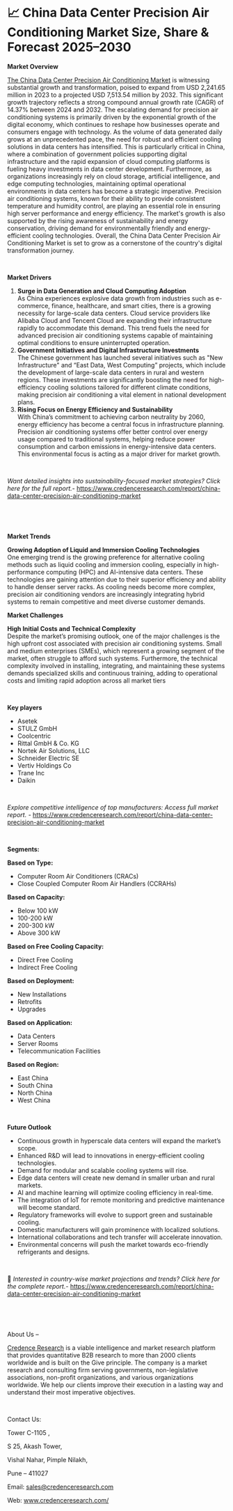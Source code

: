 # 📈 China Data Center Precision Air Conditioning Market Size, Share & Forecast 2025–2030


<p><strong>Market Overview</strong></p>
<p><a href="https://www.credenceresearch.com/report/china-data-center-precision-air-conditioning-market">The China Data Center Precision Air Conditioning Market</a> is witnessing substantial growth and transformation, poised to expand from USD 2,241.65 million in 2023 to a projected USD 7,513.54 million by 2032. This significant growth trajectory reflects a strong compound annual growth rate (CAGR) of 14.37% between 2024 and 2032. The escalating demand for precision air conditioning systems is primarily driven by the exponential growth of the digital economy, which continues to reshape how businesses operate and consumers engage with technology. As the volume of data generated daily grows at an unprecedented pace, the need for robust and efficient cooling solutions in data centers has intensified. This is particularly critical in China, where a combination of government policies supporting digital infrastructure and the rapid expansion of cloud computing platforms is fueling heavy investments in data center development. Furthermore, as organizations increasingly rely on cloud storage, artificial intelligence, and edge computing technologies, maintaining optimal operational environments in data centers has become a strategic imperative. Precision air conditioning systems, known for their ability to provide consistent temperature and humidity control, are playing an essential role in ensuring high server performance and energy efficiency. The market's growth is also supported by the rising awareness of sustainability and energy conservation, driving demand for environmentally friendly and energy-efficient cooling technologies. Overall, the China Data Center Precision Air Conditioning Market is set to grow as a cornerstone of the country's digital transformation journey.</p>
<p><strong>&nbsp;</strong></p>
<p><strong>Market Drivers</strong></p>
<ol>
<li><strong> Surge in Data Generation and Cloud Computing Adoption</strong><br data-start="1798" data-end="1801" /> As China experiences explosive data growth from industries such as e-commerce, finance, healthcare, and smart cities, there is a growing necessity for large-scale data centers. Cloud service providers like Alibaba Cloud and Tencent Cloud are expanding their infrastructure rapidly to accommodate this demand. This trend fuels the need for advanced precision air conditioning systems capable of maintaining optimal conditions to ensure uninterrupted operation.</li>
<li data-start="2262" data-end="2763"><strong data-start="2262" data-end="2330"> Government Initiatives and Digital Infrastructure Investments</strong><br data-start="2330" data-end="2333" /> The Chinese government has launched several initiatives such as "New Infrastructure" and &ldquo;East Data, West Computing&rdquo; projects, which include the development of large-scale data centers in rural and western regions. These investments are significantly boosting the need for high-efficiency cooling solutions tailored for different climate conditions, making precision air conditioning a vital element in national development plans.</li>
<li data-start="2765" data-end="3230"><strong data-start="2765" data-end="2824"> Rising Focus on Energy Efficiency and Sustainability</strong><br data-start="2824" data-end="2827" /> With China&rsquo;s commitment to achieving carbon neutrality by 2060, energy efficiency has become a central focus in infrastructure planning. Precision air conditioning systems offer better control over energy usage compared to traditional systems, helping reduce power consumption and carbon emissions in energy-intensive data centers. This environmental focus is acting as a major driver for market growth.</li>
</ol>
<p><strong>&nbsp;</strong></p>
<p><em>Want detailed insights into sustainability-focused market strategies? Click here for the full report.- </em><a href="https://www.credenceresearch.com/report/china-data-center-precision-air-conditioning-market">https://www.credenceresearch.com/report/china-data-center-precision-air-conditioning-market</a></p>
<p>&nbsp;</p>
<p>&nbsp;</p>
<p><strong>Market Trends</strong></p>
<p><strong>Growing Adoption of Liquid and Immersion Cooling Technologies</strong><br /> One emerging trend is the growing preference for alternative cooling methods such as liquid cooling and immersion cooling, especially in high-performance computing (HPC) and AI-intensive data centers. These technologies are gaining attention due to their superior efficiency and ability to handle denser server racks. As cooling needs become more complex, precision air conditioning vendors are increasingly integrating hybrid systems to remain competitive and meet diverse customer demands.</p>
<p><strong>Market Challenges</strong></p>
<p><strong>High Initial Costs and Technical Complexity</strong><br /> Despite the market&rsquo;s promising outlook, one of the major challenges is the high upfront cost associated with precision air conditioning systems. Small and medium enterprises (SMEs), which represent a growing segment of the market, often struggle to afford such systems. Furthermore, the technical complexity involved in installing, integrating, and maintaining these systems demands specialized skills and continuous training, adding to operational costs and limiting rapid adoption across all market tiers</p>
<p>&nbsp;</p>
<p><strong>Key players</strong></p>
<ul>
<li>Asetek</li>
<li>STULZ GmbH</li>
<li>Coolcentric</li>
<li>Rittal GmbH &amp; Co. KG</li>
<li>Nortek Air Solutions, LLC</li>
<li>Schneider Electric SE</li>
<li>Vertiv Holdings Co</li>
<li>Trane Inc</li>
<li>Daikin</li>
</ul>
<p>&nbsp;</p>
<p><em>Explore competitive intelligence of top manufacturers: Access full market report. - </em><a href="https://www.credenceresearch.com/report/china-data-center-precision-air-conditioning-market">https://www.credenceresearch.com/report/china-data-center-precision-air-conditioning-market</a></p>
<p>&nbsp;</p>
<p><strong>Segments:</strong></p>
<p><strong>Based on Type:</strong></p>
<ul>
<li>Computer Room Air Conditioners (CRACs)</li>
<li>Close Coupled Computer Room Air Handlers (CCRAHs)</li>
</ul>
<p><strong>Based on Capacity:</strong></p>
<ul>
<li>Below 100 kW</li>
<li>100-200 kW</li>
<li>200-300 kW</li>
<li>Above 300 kW</li>
</ul>
<p><strong>Based on Free Cooling Capacity:</strong></p>
<ul>
<li>Direct Free Cooling</li>
<li>Indirect Free Cooling</li>
</ul>
<p><strong>Based on Deployment:</strong></p>
<ul>
<li>New Installations</li>
<li>Retrofits</li>
<li>Upgrades</li>
</ul>
<p><strong>Based on Application:</strong></p>
<ul>
<li>Data Centers</li>
<li>Server Rooms</li>
<li>Telecommunication Facilities</li>
</ul>
<p><strong>Based on Region:</strong></p>
<ul>
<li>East China</li>
<li>South China</li>
<li>North China</li>
<li>West China</li>
</ul>
<p>&nbsp;</p>
<p><strong>Future Outlook </strong></p>
<ul>
<li>Continuous growth in hyperscale data centers will expand the market&rsquo;s scope.</li>
<li>Enhanced R&amp;D will lead to innovations in energy-efficient cooling technologies.</li>
<li>Demand for modular and scalable cooling systems will rise.</li>
<li>Edge data centers will create new demand in smaller urban and rural markets.</li>
<li>AI and machine learning will optimize cooling efficiency in real-time.</li>
<li>The integration of IoT for remote monitoring and predictive maintenance will become standard.</li>
<li>Regulatory frameworks will evolve to support green and sustainable cooling.</li>
<li>Domestic manufacturers will gain prominence with localized solutions.</li>
<li>International collaborations and tech transfer will accelerate innovation.</li>
<li>Environmental concerns will push the market towards eco-friendly refrigerants and designs.</li>
</ul>
<p><strong>&nbsp;</strong></p>
<p>📌 <em>Interested in country-wise market projections and trends? Click here for the complete report.- </em><a href="https://www.credenceresearch.com/report/china-data-center-precision-air-conditioning-market">https://www.credenceresearch.com/report/china-data-center-precision-air-conditioning-market</a></p>
<p>&nbsp;</p>
<p>&nbsp;</p>
<p>About Us &ndash;</p>
<p><a href="https://www.credenceresearch.com/">Credence Research</a> is a viable intelligence and market research platform that provides quantitative B2B research to more than 2000 clients worldwide and is built on the Give principle. The company is a market research and consulting firm serving governments, non-legislative associations, non-profit organizations, and various organizations worldwide. We help our clients improve their execution in a lasting way and understand their most imperative objectives.</p>
<p>&nbsp;</p>
<p>Contact Us:</p>
<p>Tower C-1105 ,</p>
<p>S 25, Akash Tower,</p>
<p>Vishal Nahar, Pimple Nilakh,</p>
<p>Pune &ndash; 411027</p>
<p>Email: <a href="mailto:sales@credenceresearch.com">sales@credenceresearch.com</a></p>
<p>Web: <a href="http://www.credenceresearch.com/">www.credenceresearch.com/</a></p>
